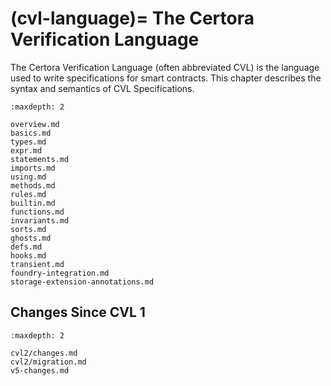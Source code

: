 (cvl-language)=
The Certora Verification Language
=================================

The Certora Verification Language (often abbreviated CVL) is the language used
to write specifications for smart contracts.  This chapter describes the syntax
and semantics of CVL Specifications.

```{toctree}
:maxdepth: 2

overview.md
basics.md
types.md
expr.md
statements.md
imports.md
using.md
methods.md
rules.md
builtin.md
functions.md
invariants.md
sorts.md
ghosts.md
defs.md
hooks.md
transient.md
foundry-integration.md
storage-extension-annotations.md
```

Changes Since CVL 1
-------------------

```{toctree}
:maxdepth: 2

cvl2/changes.md
cvl2/migration.md
v5-changes.md
```
